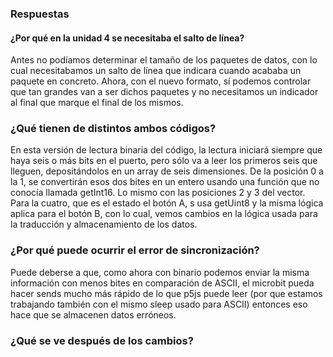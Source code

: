 ### Respuestas

#### ¿Por qué en la unidad 4 se necesitaba el salto de línea?

Antes no podíamos determinar el tamaño de los paquetes de datos, con lo cual necesitabamos un salto de línea que indicara cuando acababa un paquete en concreto. Ahora, 
con el nuevo formato, sí podemos controlar que tan grandes van a ser dichos paquetes y no necesitamos un indicador al final que marque el final de los mismos. 

### ¿Qué tienen de distintos ambos códigos?

En esta versión de lectura binaria del código, la lectura iniciará siempre que haya seis o más bits en el puerto, pero sólo va a leer los primeros seis que lleguen, depositándolos en un array de seis dimensiones. De la posición 0 a la 1, se convertirán esos dos bites en un entero usando una función que no conocía llamada getInt16. Lo mismo con las posiciones 2 y 3 del vector. Para la cuatro, que es el estado el botón A, s usa getUint8 y la misma lógica aplica para el botón B, con lo cual, vemos cambios en la lógica usada para la traducción y almacenamiento de los datos.

### ¿Por qué puede ocurrir el error de sincronización? 

Puede deberse a que, como ahora con binario podemos enviar la misma información con menos bites en comparación de ASCII, el microbit pueda hacer sends mucho más rápido de lo que p5js puede leer (por que estamos trabajando también con el mismo sleep usado para ASCII) entonces eso hace que se almacenen datos erróneos. 

### ¿Qué se ve después de los cambios?
